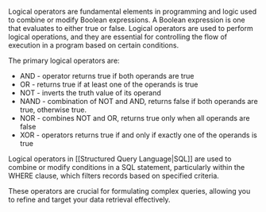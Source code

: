 Logical operators are fundamental elements in programming and logic used to combine or modify Boolean expressions. A Boolean expression is one that evaluates to either true or false. Logical operators are used to perform logical operations, and they are essential for controlling the flow of execution in a program based on certain conditions. 

The primary logical operators are:

- AND - operator returns true if both operands are true
- OR - returns true if at least one of the operands is true
- NOT - inverts the truth value of its operand
- NAND - combination of NOT and AND, returns false if both operands are true, otherwise true.
- NOR - combines NOT and OR, returns true only when all operands are false
- XOR - operators returns true if and only if exactly one of the operands is true

Logical operators in [[Structured Query Language|SQL]] are used to combine or modify conditions in a SQL statement, particularly within the WHERE clause, which filters records based on specified criteria. 

These operators are crucial for formulating complex queries, allowing you to refine and target your data retrieval effectively.



